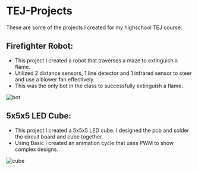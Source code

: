 # TEJ-Projects

These are some of the projects I created for my highschool TEJ course.

## Firefighter Robot:
 - This project I created a robot that traverses a maze to extinguish a flame.
 - Utilized 2 distance sensors, 1 line detector and 1 infrared sensor to steer and use a blower fan effectively.
 - This was the only bot in the class to successfully extinguish a flame. 


![bot](https://user-images.githubusercontent.com/63944775/159136414-c64195f9-b0b1-4caf-96a1-f9ad7adefc4e.jpg)

## 5x5x5 LED Cube:
 - This project I created a 5x5x5 LED cube. I designed the pcb and solder the circuit board and cube together.
 - Using Basic I created an animation cycle that uses PWM to show complex designs.


![cube](https://user-images.githubusercontent.com/63944775/159136410-74521e60-2b74-4ac3-b522-ef413128aad8.jpg)


